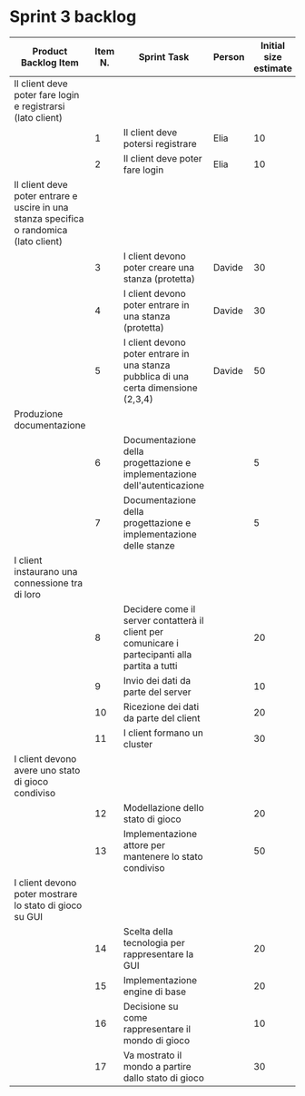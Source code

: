 # Sprint 3 backlog

| Product Backlog Item | Item N. | Sprint Task                                                     	          | Person    | Initial size estimate | 1 | 2 | 3 | 4 | 5 | 6 |
|----------------------|---------|----------------------------------------------------------------------------|-----------|-----------------------|---|---|---|---|---|---|
| Il client deve poter fare login e registrarsi (lato client)
|                      | 1       | Il client deve potersi registrare                                          | Elia      |  10                   | 
|                      | 2       | Il client deve poter fare login                                            | Elia      |  10                   | 
| Il client deve poter entrare e uscire in una stanza specifica o randomica (lato client)
|                      | 3       | I client devono poter creare una stanza (protetta)                         | Davide    |  30                   | 
|                      | 4       | I client devono poter entrare in una stanza (protetta)                     | Davide    |  30                   | 
|                      | 5       | I client devono poter entrare in una stanza pubblica di una certa dimensione (2,3,4) | Davide             | 50 | 
| Produzione documentazione
|                      | 6       | Documentazione della progettazione e implementazione dell'autenticazione   |           |  5                    | 
|                      | 7       | Documentazione della progettazione e implementazione delle stanze          |           |  5                    | 
| I client instaurano una connessione tra di loro
|                      | 8       | Decidere come il server contatterà il client per comunicare i partecipanti alla partita a tutti |         | 20 | 
|                      | 9       | Invio dei dati da parte del server                                         |           |  10                   | 
|                      | 10      | Ricezione dei dati da parte del client                                     |           |  20                   | 
|                      | 11      | I client formano un cluster                                                |           |  30                   | 
| I client devono avere uno stato di gioco condiviso
|                      | 12      | Modellazione dello stato di gioco                                          |           |  20                   | 
|                      | 13      | Implementazione attore per mantenere lo stato condiviso                    |           |  50                   | 
| I client devono poter mostrare lo stato di gioco su GUI
|                      | 14      | Scelta della tecnologia per rappresentare la GUI                           |           |  20                   | 
|                      | 15      | Implementazione engine di base                                             |           |  20                   | 
|                      | 16      | Decisione su come rappresentare il mondo di gioco                          |           |  10                   | 
|                      | 17      | Va mostrato il mondo a partire dallo stato di gioco                        |           |  30                   | 
